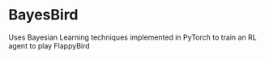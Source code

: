 # BayesBird
Uses Bayesian Learning techniques implemented in PyTorch to train an RL agent to play FlappyBird
